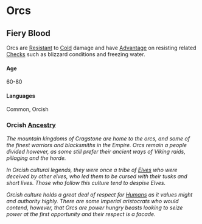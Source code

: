 # Orcs

## Fiery Blood
Orcs are [Resistant](../../Conditions/Resistant.md) to [Cold](../../Damage%20Types/Fire.md) damage and have [Advantage](../../Game%20Procedures/Dice%20Rolls/Advantage.md) on resisting related [Checks](../../Game%20Procedures/Check.md) such as blizzard conditions and freezing water.
#### Age
60-80
#### Languages
Common, Orcish

### Orcish [Ancestry](Ancestry.md)
*The mountain kingdoms of Cragstone are home to the orcs, and some of the finest warriors and blacksmiths in the Empire. Orcs remain a people divided however, as some still prefer their ancient ways of Viking raids, pillaging and the horde.* 

*In Orcish cultural legends, they were once a tribe of [Elves](Elves.md) who were deceived by other elves, who led them to be cursed with their tusks and short lives. Those who follow this culture tend to despise Elves.* 

*Orcish culture holds a great deal of respect for [Humans](Humans.md) as it values might and authority highly. There are some Imperial aristocrats who would contend, however, that Orcs are power hungry beasts looking to seize power at the first opportunity and their respect is a facade.*